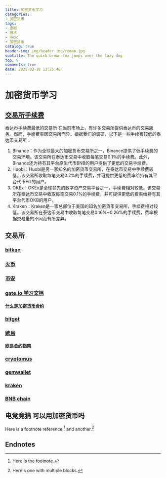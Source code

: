 ```yaml
---
title: 加密货币学习
categories:
- 加密货币
tags:
- 金融
- 技术
- Hexo
- 加密货币
catalog: true
header-img: img/header_img/roman.jpg
subtitle: The quick brown fox jumps over the lazy dog
top: 9
comments: true
date: 2025-03-18 13:26:46
---
```


# 加密货币学习

## [交易所手续费](https://www.528btc.com/tk/1688961172104610.html)

泰达币手续费最低的交易所
在当前市场上，有许多交易所提供泰达币的交易服务。然而，手续费率因交易所而异。根据我们的调研，以下是一些手续费较低的泰达币交易所：

1. Binance：作为全球最大的加密货币交易所之一，Binance提供了低手续费的交易环境。该交易所在泰达币交易中收取每笔交易0.1%的手续费。此外，Binance还为持有其平台原生代币BNB的用户提供了更低的交易手续费。 
2. Huobi：Huobi是另一家知名的加密货币交易所，在泰达币交易中手续费较低。该交易所收取每笔交易0.2%的手续费，并可提供更低的费率给持有其平台代币HT的用户。 
3. OKEx：OKEx是全球领先的数字资产交易平台之一，手续费相对较低。该交易所在泰达币交易中收取每笔交易0.1%的手续费，并可提供更低的费率给持有其平台代币OKB的用户。 
4. Kraken：Kraken是一家总部位于美国的知名加密货币交易所，手续费相对较低。该交易所在泰达币交易中收取每笔交易0.16%~0.26%的手续费，费率根据交易量的不同而有所差异。

## 交易所

### [bitkan](https://bitkan.com/zh)

### [火币](https://www.htx.com.pk/zh-cn/)

### [币安](https://www.binance.com/)


### [gate.io 学习文档](https://www.gate.io/zh/futures/trading-guide-for-beginners)

#### [什么是加密货币合约](https://www.gate.io/zh/learn/course/gateio-contracts-trading-guide-a-must-read-for-newbies)



### [bitget](https://www.bitget.com/zh-TC/)

### [欧易](https://www.okx.com/zh-hans)

#### [欧易合约指南](https://www.okx.com/zh-hans/learn)

### [cryptomus](https://cryptomus.com/zh)

### [gemwallet](https://gemwallet.com/zh-cn/usdt-wallet/)

### [kraken](https://www.kraken.com/zh-cn)

### [BNB chain](https://www.bnbchain.org/zh-CN/what-is-bnb)

#### [](https://www.120btc.com/baike/qukuai/378511109.html)



## 电竞竞猜 可以用加密货币吗


Here is a footnote reference,[^1] and another.[^longnote]

## Endnotes

[^1]: Here is the footnote.
[^longnote]: Here's one with multiple blocks.

[label]: <https://> "website title"
